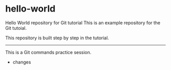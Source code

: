 # hello-world
Hello World repository for Git tutorial
This is an example repository for the Git tutoial.

This repository is built step by step in the tutorial. 

________

 This is a Git commands practice session.
 
- changes